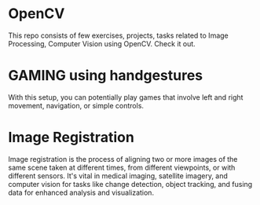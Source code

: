 # OpenCV
This repo consists of few exercises, projects, tasks related to Image Processing, Computer Vision using OpenCV. Check it out.


# GAMING using handgestures 
With this setup, you can potentially play games that involve left and right movement, navigation, or simple controls.

# Image Registration
Image registration is the process of aligning two or more images of the same scene taken at different times, from different viewpoints, or with different sensors. It's vital in medical imaging, satellite imagery, and computer vision for tasks like change detection, object tracking, and fusing data for enhanced analysis and visualization.
